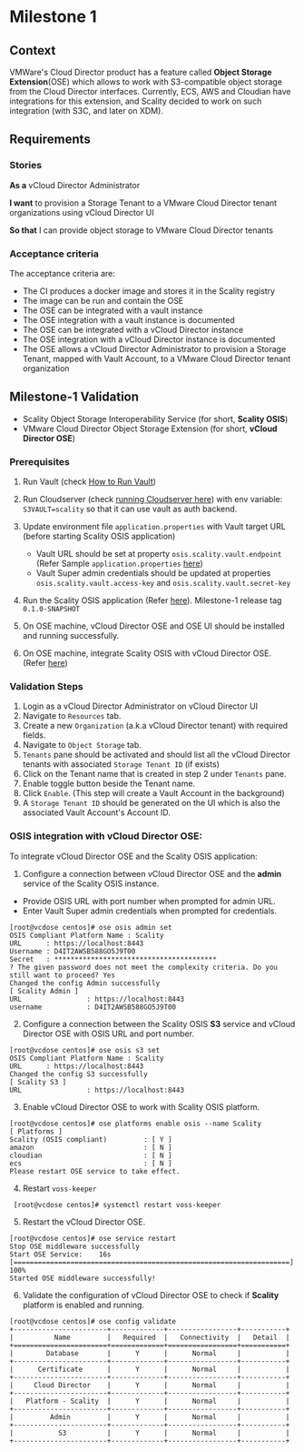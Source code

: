 # Milestone 1

## Context

VMWare's Cloud Director product has a feature called
**Object Storage Extension**(OSE) which allows to work with S3-compatible object
storage from the Cloud Director interfaces. Currently, ECS, AWS and Cloudian
have integrations for this extension, and Scality decided to work on such
integration (with S3C, and later on XDM).

## Requirements

### Stories

**As a** vCloud Director Administrator

**I want** to provision a Storage Tenant to a VMware Cloud Director tenant
organizations using vCloud Director UI

**So that** I can provide object storage to VMware Cloud Director tenants

### Acceptance criteria

The acceptance criteria are:

- The CI produces a docker image and stores it in the Scality registry
- The image can be run and contain the OSE
- The OSE can be integrated with a vault instance
- The OSE integration with a vault instance is documented
- The OSE can be integrated with a vCloud Director instance
- The OSE integration with a vCloud Director instance is documented
- The OSE allows a vCloud Director Administrator to provision a
  Storage Tenant, mapped with Vault Account, to a VMware Cloud Director
  tenant organization

## Milestone-1 Validation

* Scality Object Storage Interoperability Service (for short, **Scality OSIS**)
* VMware Cloud Director Object Storage Extension (for short, **vCloud Director OSE**)

### Prerequisites

1. Run Vault (check [How to Run Vault](https://github.com/scality/Vault/blob/development/7.10/TESTING.md#how-to-run-1))

1. Run Cloudserver (check [running Cloudserver here](https://github.com/scality/cloudserver/tree/development/7.10#installation)) with env variable: `S3VAULT=scality` so that it can use vault as auth backend.

1. Update environment file `application.properties` with Vault target URL (before starting Scality OSIS application)
    * Vault URL should be set at property `osis.scality.vault.endpoint` (Refer Sample `application.properties` [here](../src/main/resources/application.properties))
    * Vault Super admin credentials should be updated at properties `osis.scality.vault.access-key` and `osis.scality.vault.secret-key`

1. Run the Scality OSIS application (Refer [here](../README.md#running-the-application)). Milestone-1 release tag `0.1.0-SNAPSHOT`

1. On OSE machine, vCloud Director OSE and OSE UI should be installed and running successfully.

1. On OSE machine, integrate Scality OSIS with vCloud Director OSE. (Refer [here](#OSIS-integration-with-vCloud-Director-OSE))

### Validation Steps

1. Login as a vCloud Director Administrator on vCloud Director UI
1. Navigate to `Resources` tab.
1. Create a new `Organization` (a.k.a vCloud Director tenant) with required fields.
1. Navigate to `Object Storage` tab.
1. `Tenants` pane should be activated and should list all the vCloud Director tenants with associated `Storage Tenant ID` (if exists)
1. Click on the Tenant name that is created in step 2 under `Tenants` pane.
1. Enable toggle button beside the Tenant name.
1. Click `Enable`. (This step will create a Vault Account in the background)
1. A `Storage Tenant ID` should be generated on the UI which is also the associated Vault Account's Account ID.

### OSIS integration with vCloud Director OSE:
To integrate vCloud Director OSE and the Scality OSIS application:
1. Configure a connection between vCloud Director OSE and the **admin** service of the Scality OSIS instance.
  * Provide OSIS URL with port number when prompted for admin URL.
  * Enter Vault Super admin credentials when prompted for credentials.
```shell
[root@vcdose centos]# ose osis admin set
OSIS Compliant Platform Name : Scality
URL      : https://localhost:8443
Username : D4IT2AWSB588GO5J9T00
Secret   : ****************************************
? The given password does not meet the complexity criteria. Do you still want to proceed? Yes
Changed the config Admin successfully
[ Scality Admin ]
URL                : https://localhost:8443
username           : D4IT2AWSB588GO5J9T00
```
2. Configure a connection between the Scality OSIS **S3** service and vCloud Director OSE with OSIS URL and port number.
```shell
[root@vcdose centos]# ose osis s3 set
OSIS Compliant Platform Name : Scality
URL      : https://localhost:8443
Changed the config S3 successfully
[ Scality S3 ]
URL                : https://localhost:8443
```
3. Enable vCloud Director OSE to work with Scality OSIS platform.
```shell
[root@vcdose centos]# ose platforms enable osis --name Scality
[ Platforms ]
Scality (OSIS compliant)         : [ Y ]
amazon                           : [ N ]
cloudian                         : [ N ]
ecs                              : [ N ]
Please restart OSE service to take effect.
```
4. Restart `voss-keeper`
```shell  
 [root@vcdose centos]# systemctl restart voss-keeper 
```
5. Restart the vCloud Director OSE.
```shell
[root@vcdose centos]# ose service restart
Stop OSE middleware successfully
Start OSE Service:    16s [====================================================================] 100%
Started OSE middleware successfully!
```
6. Validate the configuration of vCloud Director OSE to check if **Scality** platform is enabled and running.
```shell
[root@vcdose centos]# ose config validate
+-----------------------+-------------+-----------------+-----------+
|          Name         |   Required  |   Connectivity  |   Detail  |
+=======================+=============+=================+===========+
|        Database       |      Y      |      Normal     |           |
+-----------------------+-------------+-----------------+-----------+
|      Certificate      |      Y      |      Normal     |           |
+-----------------------+-------------+-----------------+-----------+
|     Cloud Director    |      Y      |      Normal     |           |
+-----------------------+-------------+-----------------+-----------+
|   Platform - Scality  |      Y      |      Normal     |           |
+-----------------------+-------------+-----------------+-----------+
|         Admin         |      Y      |      Normal     |           |
+-----------------------+-------------+-----------------+-----------+
|           S3          |      Y      |      Normal     |           |
+-----------------------+-------------+-----------------+-----------+
```

